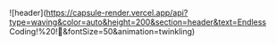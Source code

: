![header](https://capsule-render.vercel.app/api?type=waving&color=auto&height=200&section=header&text=Endless Coding!%20!🥳&fontSize=50&animation=twinkling)
